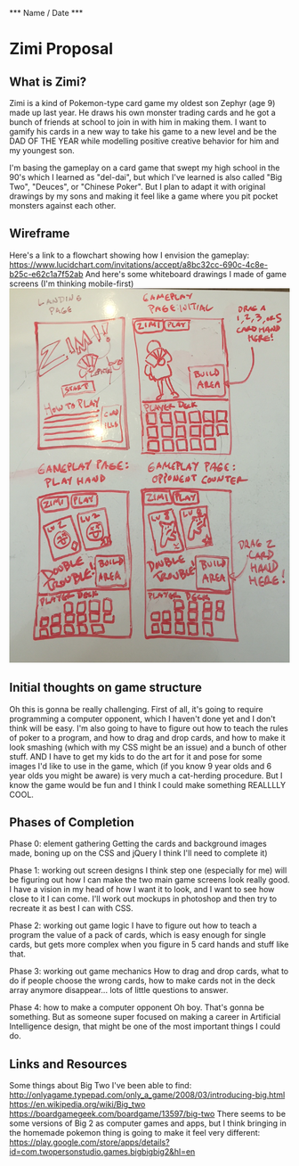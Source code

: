 *** Name / Date ***

# Zimi Proposal

## What is Zimi?

Zimi is a kind of Pokemon-type card game my oldest son Zephyr (age 9) made up last year. He draws his own monster trading cards and he got a bunch of friends at school to join in with him in making them. I want to gamify his cards in a new way to take his game to a new level and be the DAD OF THE YEAR while modelling positive creative behavior for him and my youngest son.

I'm basing the gameplay on a card game that swept my high school in the 90's which I learned as "del-dai", but which I've learned is also called "Big Two", "Deuces", or "Chinese Poker". But I plan to adapt it with original drawings by my sons and making it feel like a game where you pit pocket monsters against each other.

## Wireframe

Here's a link to a flowchart showing how I envision the gameplay:
https://www.lucidchart.com/invitations/accept/a8bc32cc-690c-4c8e-b25c-e62c1a7f52ab
And here's some whiteboard drawings I made of game screens (I'm thinking mobile-first)
![Zimi Whiteboard Here](images/ZimiWhiteboard.jpg)

## Initial thoughts on game structure

Oh this is gonna be really challenging. First of all, it's going to require programming a computer opponent, which I haven't done yet and I don't think will be easy. I'm also going to have to figure out how to teach the rules of poker to a program, and how to drag and drop cards, and how to make it look smashing (which with my CSS might be an issue) and a bunch of other stuff. AND I have to get my kids to do the art for it and pose for some images I'd like to use in the game, which (if you know 9 year olds and 6 year olds you might be aware) is very much a cat-herding procedure. But I know the game would be fun and I think I could make something REALLLLY COOL.

## Phases of Completion

Phase 0: element gathering
Getting the cards and background images made, boning up on the CSS and jQuery I think I'll need to complete it)

Phase 1: working out screen designs
I think step one (especially for me) will be figuring out how I can make the two main game screens look really good. I have a vision in my head of how I want it to look, and I want to see how close to it I can come. I'll work out mockups in photoshop and then try to recreate it as best I can with CSS.

Phase 2: working out game logic
I have to figure out how to teach a program the value of a pack of cards, which is easy enough for single cards, but gets more complex when you figure in 5 card hands and stuff like that. 

Phase 3: working out game mechanics
How to drag and drop cards, what to do if people choose the wrong cards, how to make cards not in the deck array anymore disappear... lots of little questions to answer.

Phase 4: how to make a computer opponent
Oh boy. That's gonna be something. But as someone super focused on making a career in Artificial Intelligence design, that might be one of the most important things I could do.

## Links and Resources

Some things about Big Two I've been able to find:
http://onlyagame.typepad.com/only_a_game/2008/03/introducing-big.html
https://en.wikipedia.org/wiki/Big_two
https://boardgamegeek.com/boardgame/13597/big-two
There seems to be some versions of Big 2 as computer games and apps, but I think bringing in the homemade pokemon thing is going to make it feel very different:
https://play.google.com/store/apps/details?id=com.twopersonstudio.games.bigbigbig2&hl=en
